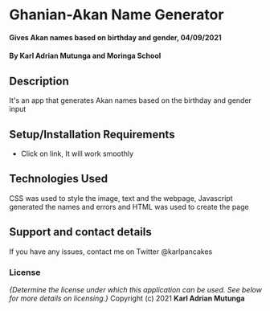 # Ghanian-Akan Name Generator
#### Gives Akan names based on birthday and gender, 04/09/2021
#### By **Karl Adrian Mutunga and Moringa School**
## Description
It's an app that generates Akan names based on the birthday and gender input
## Setup/Installation Requirements
* Click on link, It will work smoothly
## Technologies Used
CSS was used to style the image, text and the webpage, Javascript generated the names and errors and HTML was used to create the page
## Support and contact details
If you have any issues, contact me on Twitter @karlpancakes
### License
*{Determine the license under which this application can be used.  See below for more details on licensing.}*
Copyright (c) 2021 **Karl Adrian Mutunga**